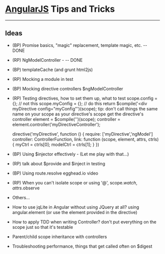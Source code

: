 # [AngularJS](http://www.angularjs.org/) Tips and Tricks

***

## Ideas

* (BP) Promise basics, "magic" replacement, template magic, etc. -- DONE

* (RP) NgModelController - -- DONE

* (BP) templateCache (and grunt html2js)

* (RP) Mocking a module in test

* (BP) Mocking directive controllers
    $ngModelController

* (RP) Testing directives, how to set them up, what to test
    scope.config = {}; // not this
    scope.myConfig = {}; // do this
    return $compile('<div myDirective config="myConfig"')(scope);
    tip: don't call things the same name on your scope as your directive's scope
    get the directive's controller
    element = $compile('<myDirective ng-model="whatever" num-validator="3">')(scope);
    controller = element.controller('myDirectiveController');

    directive('myDirective', function () {
        require: ['myDirective','ngModel']
        controller: ControllerFunction,
        link: function (scope, element, attrs, ctrls) {
            myCtrl = ctrls[0];
            modelCtrl = ctrls[1];
            }
        })

* (BP) Using $injector effectively - (Let me play with that...)

* (RP) talk about $provide and $inject in testing

* (BP) Using route.resolve
    egghead.io video

* (RP) When you can't isolate scope or using '@', scope.$watch, attrs.$observe

* Others...
* How to use jqLite in Angular without using JQuery at all?
    using angular.element (or use the element provided in the directive)
* How to apply TDD when writing Controller?
    don't put everything on the scope just so that it's testable
* Parent/child scope inheritance with controllers
* Troubleshooting performance, things that get called often on $digest
